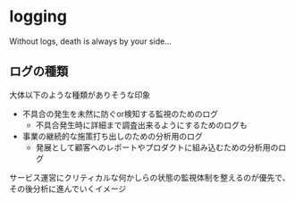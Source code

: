 # logging
Without logs, death is always by your side...

## ログの種類
大体以下のような種類がありそうな印象
- 不具合の発生を未然に防ぐor検知する監視のためのログ
  - 不具合発生時に詳細まで調査出来るようにするためのログも
- 事業の継続的な施策打ち出しのための分析用のログ
  - 発展として顧客へのレポートやプロダクトに組み込むための分析用のログ

サービス運営にクリティカルな何かしらの状態の監視体制を整えるのが優先で、  
その後分析に進んでいくイメージ